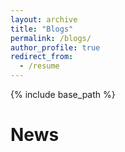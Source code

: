 ```yaml
---
layout: archive
title: "Blogs"
permalink: /blogs/
author_profile: true
redirect_from:
  - /resume
---
```


{% include base_path %}

# News

